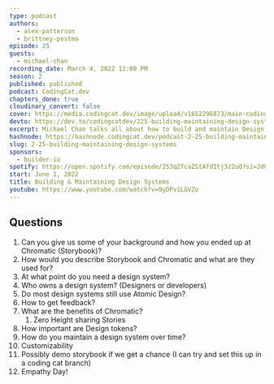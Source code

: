 ```yaml
---
type: podcast
authors:
  - alex-patterson
  - brittney-postma
episode: 25
guests:
  - michael-chan
recording_date: March 4, 2022 12:00 PM
season: 2
published: published
podcast: CodingCat.dev
chapters_done: true
cloudinary_convert: false
cover: https://media.codingcat.dev/image/upload/v1652296873/main-codingcatdev-photo/Building_and_maintaining_Design_Systems_-_chan.jpg
devto: https://dev.to/codingcatdev/225-building-maintaining-design-systems-2ckh
excerpt: Michael Chan talks all about how to build and maintain Design Systems. Brittney and I have a few ideas of our own too.
hashnode: https://hashnode.codingcat.dev/podcast-2-25-building-maintaining-design-systems
slug: 2-25-building-maintaining-design-systems
sponsors:
  - builder-io
spotify: https://open.spotify.com/episode/2S3qZfcaZStAfdItj3z2uQ?si=JdG64eFrRMGWul-uordCcg
start: June 1, 2022
title: Building & Maintaining Design Systems
youtube: https://www.youtube.com/watch?v=9yDPv1LGVZo
---
```


## Questions

1. Can you give us some of your background and how you ended up at Chromatic (Storybook)?
2. How would you describe Storybook and Chromatic and what are they used for?
3. At what point do you need a design system?
4. Who owns a design system? (Designers or developers)
5. Do most design systems still use Atomic Design?
6. How to get feedback?
7. What are the benefits of Chromatic?
   1. Zero Height sharing Stories
8. How important are Design tokens?
9. How do you maintain a design system over time?
10. Customizability
11. Possibly demo storybook if we get a chance (I can try and set this up in a coding cat branch)
12. Empathy Day!
